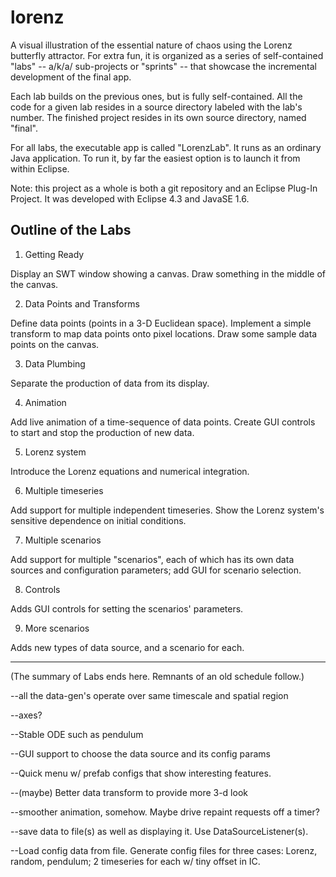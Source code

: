 lorenz
======

A visual illustration of the essential nature of chaos using the Lorenz butterfly
attractor. For extra fun, it is organized as a series of self-contained "labs"
-- a/k/a/ sub-projects or "sprints" -- that showcase the incremental development
of the final app.

Each lab builds on the previous ones, but is fully self-contained. All the code
for a given lab resides in a source directory labeled with the lab's number. The
finished project resides in its own source directory, named "final".

For all labs, the executable app is called "LorenzLab". It runs as an ordinary
Java application. To run it, by far the easiest option is to launch it from within
Eclipse.

Note: this project as a whole is both a git repository and an Eclipse Plug-In Project.
It was developed with Eclipse 4.3 and JavaSE 1.6.

Outline of the Labs
-------------------

1. Getting Ready

Display an SWT window showing a canvas. Draw something in the middle of the canvas.

2. Data Points and Transforms

Define data points (points in a 3-D Euclidean space). Implement a simple transform
to map data points onto pixel locations. Draw some sample data points on the canvas.

3. Data Plumbing

Separate the production of data from its display.

4. Animation

Add live animation of a time-sequence of data points. Create GUI controls to start
and stop the production of new data.

5. Lorenz system

Introduce the Lorenz equations and numerical integration.

6. Multiple timeseries

Add support for multiple independent timeseries. Show the Lorenz system's
sensitive dependence on initial conditions.

7. Multiple scenarios

Add support for multiple "scenarios", each of which has its own data sources and
configuration parameters; add GUI for scenario selection. 

8. Controls

Adds GUI controls for setting the scenarios' parameters.

9. More scenarios

Adds new types of data source, and a scenario for each.

--------------------------------------

(The summary of Labs ends here. Remnants of an old schedule follow.)

--all the data-gen's operate over same timescale and spatial region

--axes?

--Stable ODE such as pendulum

--GUI support to choose the data source and its config params
  
--Quick menu w/ prefab configs that show interesting features.

--(maybe) Better data transform to provide more 3-d look

--smoother animation, somehow. Maybe drive repaint requests off a timer?

--save data to file(s) as well as displaying it. Use DataSourceListener(s).

--Load config data from file. Generate config files for three cases:
  Lorenz, random, pendulum; 2 timeseries for each w/ tiny offset in IC.
   
